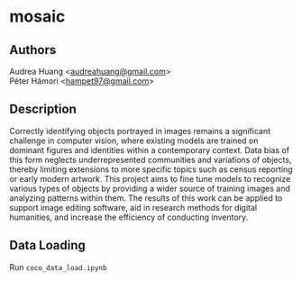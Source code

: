 # mosaic

## Authors
Audrea Huang \<audreahuang@gmail.com> <br>
Péter Hámori \<hampet97@gmail.com>

## Description
Correctly identifying objects portrayed in images remains a significant challenge in computer vision, where existing models are trained on dominant figures and identities within a contemporary context. Data bias of this form neglects underrepresented communities and variations of objects, thereby limiting extensions to more specific topics such as census reporting or early modern artwork. This project aims to fine tune models to recognize various types of objects by providing a wider source of training images and analyzing patterns within them. The results of this work can be applied to support image editing software, aid in research methods for digital humanities, and increase the efficiency of conducting inventory.

## Data Loading
Run `coco_data_load.ipynb`
